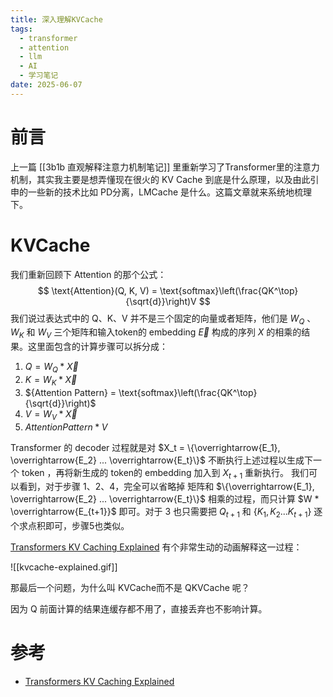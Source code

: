 ```yaml
---
title: 深入理解KVCache
tags:
  - transformer
  - attention
  - llm
  - AI
  - 学习笔记
date: 2025-06-07
---
```

# 前言

上一篇 [[3b1b 直观解释注意力机制笔记]] 里重新学习了Transformer里的注意力机制，其实我主要是想弄懂现在很火的 KV Cache 到底是什么原理，以及由此引申的一些新的技术比如 PD分离，LMCache 是什么。这篇文章就来系统地梳理下。

# KVCache

我们重新回顾下 Attention 的那个公式：
$$
\text{Attention}(Q, K, V) = \text{softmax}\left(\frac{QK^\top}{\sqrt{d}}\right)V
$$
我们说过表达式中的 Q、K、V 并不是三个固定的向量或者矩阵，他们是 $W_Q$ 、$W_K$ 和 $W_V$ 三个矩阵和输入token的 embedding $\overrightarrow{E}$ 构成的序列 $X$ 的相乘的结果。这里面包含的计算步骤可以拆分成：
1. $Q = W_Q*\overrightarrow{X}$
2. $K = W_K*\overrightarrow{X}$
3. ${Attention Pattern} = \text{softmax}\left(\frac{QK^\top}{\sqrt{d}}\right)$
4. $V = W_V*\overrightarrow{X}$
5. ${AttentionPattern * V}$

Transformer 的 decoder 过程就是对 $X_t = \{\overrightarrow{E_1}, \overrightarrow{E_2} ... \overrightarrow{E_t}\}$  不断执行上述过程以生成下一个 token ，再将新生成的 token的 embedding 加入到 $X_{t+1}$ 重新执行。
我们可以看到，对于步骤 1、2、4，完全可以省略掉 矩阵和 $\{\overrightarrow{E_1}, \overrightarrow{E_2} ... \overrightarrow{E_t}\}$ 相乘的过程，而只计算 $W * \overrightarrow{E_{t+1}}$ 即可。对于 3 也只需要把 $Q_{t+1}$ 和 $\{K_1, K_2... K_{t+1}\}$ 逐个求点积即可，步骤5也类似。

[Transformers KV Caching Explained](https://medium.com/@joaolages/kv-caching-explained-276520203249) 有个非常生动的动画解释这一过程：

![[kvcache-explained.gif]]

那最后一个问题，为什么叫 KVCache而不是 QKVCache 呢？ 

因为 Q 前面计算的结果连缓存都不用了，直接丢弃也不影响计算。
# 参考

- [Transformers KV Caching Explained](https://medium.com/@joaolages/kv-caching-explained-276520203249)